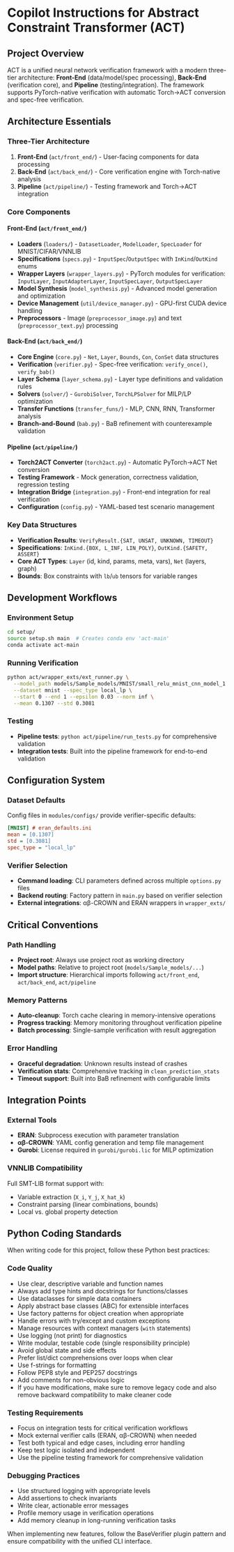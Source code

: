 # Copilot Instructions for Abstract Constraint Transformer (ACT)

## Project Overview
ACT is a unified neural network verification framework with a modern three-tier architecture: **Front-End** (data/model/spec processing), **Back-End** (verification core), and **Pipeline** (testing/integration). The framework supports PyTorch-native verification with automatic Torch→ACT conversion and spec-free verification.

## Architecture Essentials

### Three-Tier Architecture
1. **Front-End** (`act/front_end/`) - User-facing components for data processing
2. **Back-End** (`act/back_end/`) - Core verification engine with Torch-native analysis
3. **Pipeline** (`act/pipeline/`) - Testing framework and Torch→ACT integration

### Core Components

#### Front-End (`act/front_end/`)
- **Loaders** (`loaders/`) - `DatasetLoader`, `ModelLoader`, `SpecLoader` for MNIST/CIFAR/VNNLIB
- **Specifications** (`specs.py`) - `InputSpec`/`OutputSpec` with `InKind`/`OutKind` enums
- **Wrapper Layers** (`wrapper_layers.py`) - PyTorch modules for verification: `InputLayer`, `InputAdapterLayer`, `InputSpecLayer`, `OutputSpecLayer`
- **Model Synthesis** (`model_synthesis.py`) - Advanced model generation and optimization
- **Device Management** (`util/device_manager.py`) - GPU-first CUDA device handling
- **Preprocessors** - Image (`preprocessor_image.py`) and text (`preprocessor_text.py`) processing

#### Back-End (`act/back_end/`)
- **Core Engine** (`core.py`) - `Net`, `Layer`, `Bounds`, `Con`, `ConSet` data structures
- **Verification** (`verifier.py`) - Spec-free verification: `verify_once()`, `verify_bab()`
- **Layer Schema** (`layer_schema.py`) - Layer type definitions and validation rules
- **Solvers** (`solver/`) - `GurobiSolver`, `TorchLPSolver` for MILP/LP optimization
- **Transfer Functions** (`transfer_funs/`) - MLP, CNN, RNN, Transformer analysis
- **Branch-and-Bound** (`bab.py`) - BaB refinement with counterexample validation

#### Pipeline (`act/pipeline/`)
- **Torch2ACT Converter** (`torch2act.py`) - Automatic PyTorch→ACT Net conversion
- **Testing Framework** - Mock generation, correctness validation, regression testing
- **Integration Bridge** (`integration.py`) - Front-end integration for real verification
- **Configuration** (`config.py`) - YAML-based test scenario management

### Key Data Structures
- **Verification Results**: `VerifyResult.{SAT, UNSAT, UNKNOWN, TIMEOUT}`
- **Specifications**: `InKind.{BOX, L_INF, LIN_POLY}`, `OutKind.{SAFETY, ASSERT}`
- **Core ACT Types**: `Layer` (id, kind, params, meta, vars), `Net` (layers, graph)
- **Bounds**: Box constraints with `lb`/`ub` tensors for variable ranges

## Development Workflows

### Environment Setup
```bash
cd setup/
source setup.sh main  # Creates conda env 'act-main'
conda activate act-main
```

### Running Verification
```bash
python act/wrapper_exts/ext_runner.py \
  --model_path models/Sample_models/MNIST/small_relu_mnist_cnn_model_1.onnx \
  --dataset mnist --spec_type local_lp \
  --start 0 --end 1 --epsilon 0.03 --norm inf \
  --mean 0.1307 --std 0.3081
```

### Testing
- **Pipeline tests**: `python act/pipeline/run_tests.py` for comprehensive validation
- **Integration tests**: Built into the pipeline framework for end-to-end validation

## Configuration System

### Dataset Defaults
Config files in `modules/configs/` provide verifier-specific defaults:
```ini
[MNIST] # eran_defaults.ini
mean = [0.1307]
std = [0.3081]
spec_type = "local_lp"
```

### Verifier Selection
- **Command loading**: CLI parameters defined across multiple `options.py` files
- **Backend routing**: Factory pattern in `main.py` based on verifier selection
- **External integrations**: αβ-CROWN and ERAN wrappers in `wrapper_exts/`

## Critical Conventions

### Path Handling
- **Project root**: Always use project root as working directory
- **Model paths**: Relative to project root (`models/Sample_models/...`)
- **Import structure**: Hierarchical imports following `act/front_end`, `act/back_end`, `act/pipeline`

### Memory Patterns
- **Auto-cleanup**: Torch cache clearing in memory-intensive operations
- **Progress tracking**: Memory monitoring throughout verification pipeline
- **Batch processing**: Single-sample verification with result aggregation

### Error Handling
- **Graceful degradation**: Unknown results instead of crashes
- **Verification stats**: Comprehensive tracking in `clean_prediction_stats`
- **Timeout support**: Built into BaB refinement with configurable limits

## Integration Points

### External Tools
- **ERAN**: Subprocess execution with parameter translation
- **αβ-CROWN**: YAML config generation and temp file management  
- **Gurobi**: License required in `gurobi/gurobi.lic` for MILP optimization

### VNNLIB Compatibility
Full SMT-LIB format support with:
- Variable extraction (`X_i`, `Y_j`, `X_hat_k`)
- Constraint parsing (linear combinations, bounds)
- Local vs. global property detection

## Python Coding Standards

When writing code for this project, follow these Python best practices:

### Code Quality
- Use clear, descriptive variable and function names
- Always add type hints and docstrings for functions/classes
- Use dataclasses for simple data containers
- Apply abstract base classes (ABC) for extensible interfaces
- Use factory patterns for object creation when appropriate
- Handle errors with try/except and custom exceptions
- Manage resources with context managers (`with` statements)
- Use logging (not print) for diagnostics
- Write modular, testable code (single responsibility principle)
- Avoid global state and side effects
- Prefer list/dict comprehensions over loops when clear
- Use f-strings for formatting
- Follow PEP8 style and PEP257 docstrings
- Add comments for non-obvious logic
- If you have modifications, make sure to remove legacy code and also remove backward compatibility to make cleaner code

### Testing Requirements
- Focus on integration tests for critical verification workflows
- Mock external verifier calls (ERAN, αβ-CROWN) when needed
- Test both typical and edge cases, including error handling
- Keep test logic isolated and independent
- Use the pipeline testing framework for comprehensive validation

### Debugging Practices
- Use structured logging with appropriate levels
- Add assertions to check invariants
- Write clear, actionable error messages
- Profile memory usage in verification operations
- Add memory cleanup in long-running verification tasks

When implementing new features, follow the BaseVerifier plugin pattern and ensure compatibility with the unified CLI interface.